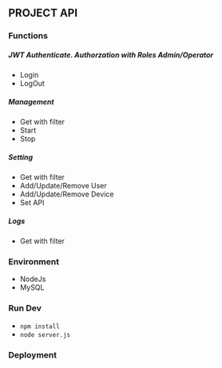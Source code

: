 ## PROJECT API

### Functions
##### JWT Authenticate. Authorzation with Roles Admin/Operator
+ Login
+ LogOut

##### Management
+ Get with filter
+ Start
+ Stop

##### Setting
+ Get with filter
+ Add/Update/Remove User
+ Add/Update/Remove Device
+ Set API

##### Logs
+ Get with filter

### Environment
- NodeJs
- MySQL

### Run Dev
- ```npm install```
- ```node server.js```

### Deployment